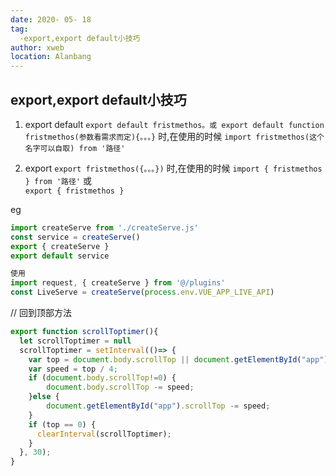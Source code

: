 ```yaml
---
date: 2020- 05- 18
tag: 
  -export,export default小技巧
author: xweb
location: Alanbang
---
```


## export,export default小技巧

1. export default
`export default fristmethos。或 export default function fristmethos(参数看需求而定){。。。}` 时,在使用的时候 `import fristmethos(这个名字可以自取) from '路径'`

2. export 
`export fristmethos({。。。})` 时,在使用的时候 `import { fristmethos } from '路径'`
或  
`export { fristmethos }` 

eg
```js
import createServe from './createServe.js'
const service = createServe()
export { createServe }
export default service

使用
import request, { createServe } from '@/plugins'
const LiveServe = createServe(process.env.VUE_APP_LIVE_API)
```



// 回到顶部方法
```js
export function scrollToptimer(){
  let scrollToptimer = null
  scrollToptimer = setInterval(()=> {
    var top = document.body.scrollTop || document.getElementById("app").scrollTop;
    var speed = top / 4;
    if (document.body.scrollTop!=0) {
        document.body.scrollTop -= speed;
    }else {
        document.getElementById("app").scrollTop -= speed;
    }
    if (top == 0) {
      clearInterval(scrollToptimer);
    }
  }, 30); 
}
```